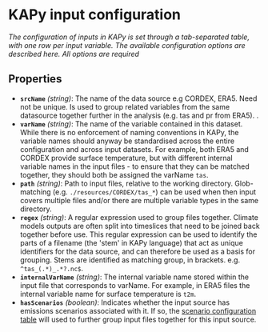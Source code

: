 # KAPy input configuration

*The configuration of inputs in KAPy is set through a tab-separated table, with one row per input variable. The available configuration options are described here. All options are required*

## Properties

- **`srcName`** *(string)*: The name of the data source e.g CORDEX, ERA5. Need not be unique. Is used to group related variables from the same datasource together further in the analysis (e.g. tas and pr from ERA5). .
- **`varName`** *(string)*: The name of the variable contained in this dataset. While there is no enforcement of naming conventions in KAPy, the variable names should anyway be standardised across the entire configuration and across input datasets. For example, both ERA5 and CORDEX provide surface temperature, but with different internal variable names in the input files - to ensure that they can be matched together, they should both be assigned the varName `tas`.
- **`path`** *(string)*: Path to input files, relative to the working directory. Glob-matching (e.g. `./resources/CORDEX/tas_*`) can be used when then input covers multiple files  and/or there are multiple variable types in the same directory.
- **`regex`** *(string)*: A regular expression used to group files together. Climate models outputs are often split into timeslices that need to be joined back together before use. This regular expression can be used to identify the parts of a filename (the 'stem' in KAPy language) that act as unique identifiers for the data source, and can therefore be used as a basis for grouping. Stems are identified as matching group, in brackets. e.g. `^tas_(.*)_.*?.nc$`.
- **`internalVarName`** *(string)*: The internal variable name stored within the input file that corresponds to varName. For example, in ERA5 files the internal variable name for surface temperature is `t2m`.
- **`hasScenarios`** *(boolean)*: Indicates whether the input source has emissions scenarios associated with it. If so, the [scenario configuration table](scenarios.md) will used to further group input files together for this input source.
